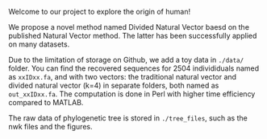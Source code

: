 Welcome to our project to explore the origin of human!

We propose a novel method named Divided Natural Vector baesd on the published Natural Vector method. The latter has been successfully applied on many datasets.

Due to the limitation of storage on Github, we add a toy data in `./data/` folder. You can find the recovered sequences for 2504 individiduals named as `xxIDxx.fa`, and with two vectors: the traditional natural vector and divided natural vector (k=4) in separate folders, both named as `out_xxIDxx.fa`. The computation is done in Perl with higher time efficiency compared to MATLAB.

The raw data of phylogenetic tree is stored in `./tree_files`, such as the nwk files and the figures.
